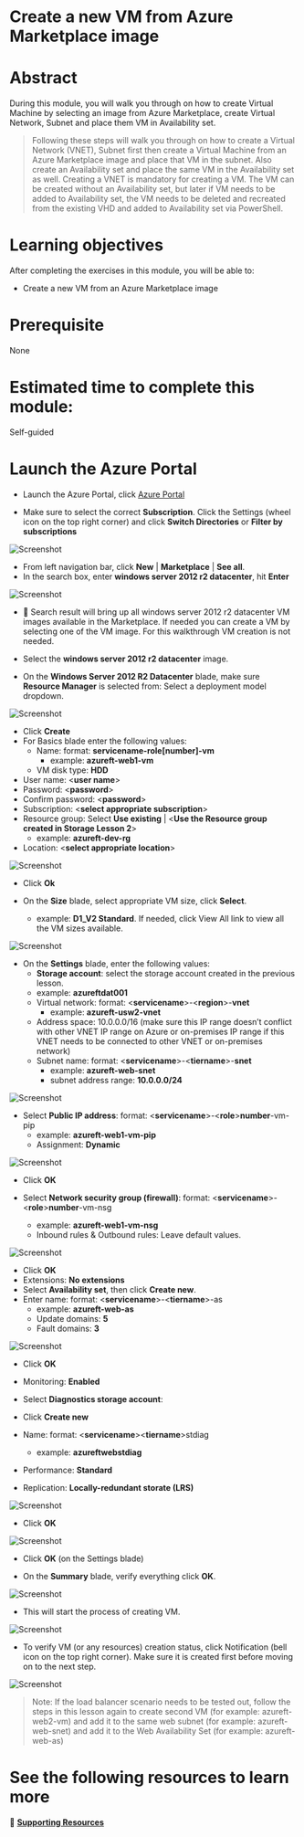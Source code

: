 # Create a new VM from Azure Marketplace image 

# Abstract

During this module, you will walk you through on how to create Virtual Machine by selecting an image from Azure Marketplace, create Virtual Network, Subnet and place them VM in Availability set.

> Following these steps will walk you through on how to create a Virtual Network (VNET), Subnet first then create a Virtual Machine from an Azure Marketplace image and place that VM in the subnet. Also create an Availability set and place the same VM in the Availability set as well. Creating a VNET is mandatory for creating a VM. The VM can be created without an Availability set, but later if VM needs to be added to Availability set, the VM needs to be deleted and recreated from the existing VHD and added to Availability set via PowerShell.

# Learning objectives
After completing the exercises in this module, you will be able to:
* Create a new VM from an Azure Marketplace image

# Prerequisite 
None

# Estimated time to complete this module:
Self-guided

# Launch the Azure Portal
* Launch the Azure Portal, click [Azure Portal](http://www.azure.portal.com)

* Make sure to select the correct **Subscription**. Click the Settings (wheel icon on the top right corner) and click **Switch Directories** or **Filter by subscriptions**

![Screenshot](images/Compute-L3-1.png)

* From left navigation bar, click **New** | **Marketplace** | **See all**.
* In the search box, enter **windows server 2012 r2 datacenter**, hit **Enter**

![Screenshot](images/Compute-L3-2.png)

* :memo: Search result will bring up all windows server 2012 r2 datacenter VM images available in the Marketplace. If needed you can create a VM by selecting one of the VM image. For this walkthrough VM creation is not needed.

* Select the **windows server 2012 r2 datacenter** image. 
* On the **Windows Server 2012 R2 Datacenter** blade, make sure **Resource Manager** is selected from: Select a deployment model dropdown.

![Screenshot](images/Compute-L3-3.png)

* Click **Create**
* For Basics blade enter the following values:
  * Name: format: **servicename-role[number]-vm**
    * example: **azureft-web1-vm**
  * VM disk type: **HDD**
* User name: <**user name**>
* Password: <**password**>
* Confirm password: <**password**>
* Subscription: <**select appropriate subscription**>
* Resource group: Select **Use existing** | <**Use the Resource group created in Storage Lesson 2**>
  * example: **azureft-dev-rg**
* Location: <**select appropriate location**>

![Screenshot](images/Compute-L3-4.png)

* Click **Ok**

* On the **Size** blade, select appropriate VM size, click **Select**.
  * example: **D1_V2 Standard**. If needed, click View All link to view all the VM sizes available.

 ![Screenshot](images/Compute-L3-5.png)

* On the **Settings** blade, enter the following values:
  * **Storage account**: select the storage account created in the previous lesson.
  * example: **azureftdat001**
  * Virtual network: format: <**servicename**>-<**region**>-**vnet**
    * example: **azureft-usw2-vnet** 
  * Address space: 10.0.0.0/16 (make sure this IP range doesn’t conflict with other VNET IP range on Azure or on-premises IP range if this VNET needs to be connected to other VNET or on-premises network)
  * Subnet name: format: <**servicename**>-<**tiername**>-**snet**
    * example: **azureft-web-snet**
    * subnet address range: **10.0.0.0/24**

![Screenshot](images/Compute-L3-6.png)

* Select **Public IP address**: format: <**servicename**>-<**role**>**number**-vm-pip
    * example: **azureft-web1-vm-pip**
    * Assignment: **Dynamic**

![Screenshot](images/Compute-L3-7.png)

* Click **OK**

*  Select **Network security group (firewall)**: format: <**servicename**>-<**role**>**number**-vm-nsg
    * example: **azureft-web1-vm-nsg**
    * Inbound rules & Outbound rules: Leave default values.

![Screenshot](images/Compute-L3-8.png)

* Click **OK**
* Extensions: **No extensions**
* Select **Availability set**, then click **Create new**.
* Enter name: format: <**servicename**>-<**tiername**>-as
    * example: **azureft-web-as**
    * Update domains: **5**
    * Fault domains: **3**

![Screenshot](images/Compute-L3-9.png)
    
* Click **OK**

* Monitoring: **Enabled**
* Select **Diagnostics storage account**:
* Click **Create new**
* Name: format: <**servicename**><**tiername**>stdiag
    * example: **azureftwebstdiag**
* Performance: **Standard**
* Replication: **Locally-redundant storate (LRS)**

![Screenshot](images/Compute-L3-10.png)

* Click **OK**

![Screenshot](images/Compute-L3-11.png)

* Click **OK** (on the Settings blade)

* On the **Summary** blade, verify everything click **OK**.

![Screenshot](images/Compute-L3-12.png)

* This will start the process of creating VM.

![Screenshot](images/Compute-L3-13.png)

* To verify VM (or any resources) creation status, click Notification (bell icon on the top right corner). Make sure it is created first before moving on to the next step.

![Screenshot](images/Compute-L3-14.png)

> Note: If the load balancer scenario needs to be tested out, follow the steps in this lesson again to create second VM (for example: azureft-web2-vm) and add it to the same web subnet (for example: azureft-web-snet) and add it to the Web Availability Set (for example: azureft-web-as)


# See the following resources to learn more
:memo: [**Supporting Resources**](https://github.com/Azure/onboarding-guidance/blob/master/SupportingResources/SR-Compute.md)


